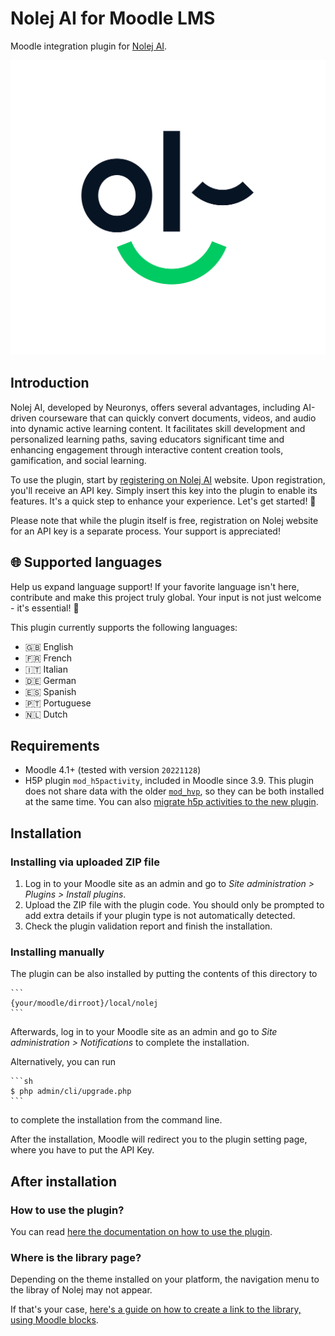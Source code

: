 # Nolej AI for Moodle LMS
Moodle integration plugin for [Nolej AI](https://nolej.io/).

![Nolej logo](pix/nolej.svg)

## Introduction
Nolej AI, developed by Neuronys, offers several advantages, including AI-driven
courseware that can quickly convert documents, videos, and audio into dynamic
active learning content. It facilitates skill development and personalized
learning paths, saving educators significant time and enhancing engagement through
interactive content creation tools, gamification, and social learning.

To use the plugin, start by [registering on Nolej AI](https://live.nolej.io/signup) website.
Upon registration, you'll receive an API key. Simply insert this key into the plugin to
enable its features. It's a quick step to enhance your experience. Let's get started! :rocket:

Please note that while the plugin itself is free, registration on Nolej website for
an API key is a separate process. Your support is appreciated!

## :globe_with_meridians: Supported languages
Help us expand language support! If your favorite language isn't here, contribute and make this project truly global.
Your input is not just welcome - it's essential! :rocket:

This plugin currently supports the following languages:

* :uk: English
* :fr: French
* :it: Italian
* :de: German
* :es: Spanish
* :portugal: Portuguese
* :netherlands: Dutch

## Requirements
* Moodle 4.1+ (tested with version `20221128`)
* H5P plugin `mod_h5pactivity`, included in Moodle since 3.9.
  This plugin does not share data with the older [`mod_hvp`](https://moodle.org/plugins/mod_hvp),
  so they can be both installed at the same time.
  You can also [migrate h5p activities to the new plugin](https://docs.moodle.org/405/en/H5P_migration_tool).

## Installation

### Installing via uploaded ZIP file

1. Log in to your Moodle site as an admin and go to _Site administration >
   Plugins > Install plugins_.
2. Upload the ZIP file with the plugin code. You should only be prompted to add
   extra details if your plugin type is not automatically detected.
3. Check the plugin validation report and finish the installation.

### Installing manually

The plugin can be also installed by putting the contents of this directory to

    ```
    {your/moodle/dirroot}/local/nolej
    ```

Afterwards, log in to your Moodle site as an admin and go to _Site administration >
Notifications_ to complete the installation.

Alternatively, you can run

    ```sh
    $ php admin/cli/upgrade.php
    ```

to complete the installation from the command line.


After the installation, Moodle will redirect you to the plugin setting page,
where you have to put the API Key.

## After installation

### How to use the plugin?
You can read [here the documentation on how to use the plugin](docs/how-to.md).

### Where is the library page?
Depending on the theme installed on your platform, the navigation menu to the libray of Nolej may not appear.

If that's your case, [here's a guide on how to create a link to the library, using Moodle blocks](docs/navigation-block.md).

